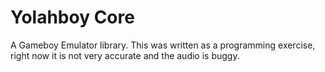 # Yolahboy Core
A Gameboy Emulator library. This was written as a programming exercise, right now it is not very accurate and the audio is buggy.
